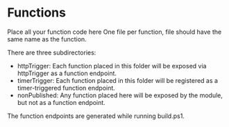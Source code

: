 ﻿# Functions

Place all your function code here
One file per function, file should have the same name as the function.

There are three subdirectories:

+ httpTrigger: Each function placed in this folder will be exposed via httpTrigger as a function endpoint.
+ timerTrigger: Each function placed in this folder will be registered as a timer-triggered function endpoint.
+ nonPublished: Any function placed here will be exposed by the module, but not as a function endpoint.

The function endpoints are generated while running build.ps1.

